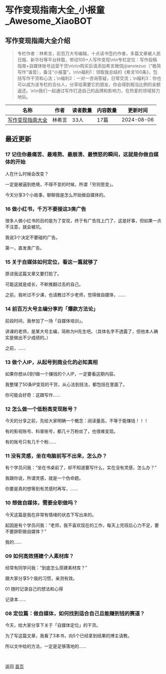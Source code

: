 # 写作变现指南大全_小报童_Awesome_XiaoBOT

## 写作变现指南大全介绍
> 专栏作者：林希言，前百万大号编辑，十点读书签约作者，多篇文章被人民日报、新华社等平台转载，带动100+人写作变现\n\n专栏定位：写作投稿指南+自媒体账号运营干货\n\n\n购买后请添加希言微信jijianxiezuo（“极简写作”谐音），备注“小报童”。\n\n福利1：领取我总结的《希言100条》，包括写作干货和心法；\n福利2：一对一咨询答疑，日常交流；\n福利3：你也可以成为该专栏的合伙人，分享给需要它的朋友，你会得到相当比例的金额返还。\n\n我们一起通过写作打造自己的品牌和影响力，在热爱的领域努力地玩。  
  


|名称|作者|读者数量|内容数量|更新时间|
|---|---|---|---|---|
|[写作变现指南大全](https://xiaobot.net/p/gaoxiaoxiezuo?refer=0b133df9-27dc-423b-8101-639049001c13)|林希言|33人|17篇|2024-08-06|

## 最近更新
### 17 记住你最痛苦、最难熬、最崩溃、最愤怒的瞬间，这就是你做自媒体的开始

人在什么时候会改变？

一定是被逼到绝境，不得不变的时候，所谓「穷则思变」。

今天分享3个小故事，聊聊我是怎么开始做自媒体的。

### 16 做小红书，千万不要接这3类广告

很多人做小红书的目的是为了变现，终于有广告找上门了，这是好事，但如果一点不注意，就会被坑。

我说3个决定不要碰的广告。

第一，直发类广告。

### 15 关于自媒体如何定位，看这一篇就够了

原谅我这篇文章又要打脸了。



可能这就是成长，不断推翻过去的自己。



之前，我听过不少课，也请教过不少老师，觉得做自媒体，......

### 14 前百万大号主编分享的「爆款方法论」

前段时间，我参加了一场「自媒体培训」。

讲课的老师，是某大号主编，简称为H先生吧。（具体名字不透露了，但他本人确实是做出不少成绩的。）

之前，......

### 13 做个人IP，从起号到商业化的必知真相

如果你想从0到1做一个赚钱的个人IP，一定要看这期内容。

我整理了50条IP变现的干货，从心法到技法，都包括在里面了。

你可能会好奇：这跟写作......

### 12 怎么做一个低粉高变现账号？

今天的分享之前，先给大家明确一个概念：阅读量高，不等于能赚钱！！！

有的影视账号、科普账号，都几十万粉丝了，也很难变现。

有的账号只有几千个粉......

### 11 没有灵感，坐在电脑前写不出来，怎么办？

有个学员问我：“坐在书桌前了，却不知道要写什么，实在没有灵感，怎么办？”

我跟你说，所谓灵感，就是一个伪命题。

你要是真的想等到有灵感时再写，......

### 10 想做自媒体，需要全职做吗？

今天这篇是我在非常有情绪的状态下写出来的。

起因是有个学员问我：“老师，我不喜欢现在的工作，每天上完班后心力不足，要不要辞职做自媒体？”

我的......

### 09 如何高效搭建个人素材库？

经常有同学问我：“到底怎么搭建素材库？”

跟大家分享5个我的习惯，亲测有效。

01 随时记录自己的想法和心得

记录本......

### 08 定位篇：做自媒体，如何找到适合自己且能赚到钱的赛道？

今天，给大家分享下关于「自媒体定位」的干货。

为了写这篇文章，我看了3本书，向5个已经拿到结果的博主请教。

所以文中给的方法，一定是足够落地的......


<a href="https://github.com/Reno9527/awesome-xiaobot" style="color: white; text-decoration: none;">awesome-xiaobot</a>

返回 [首页](../README.md)
